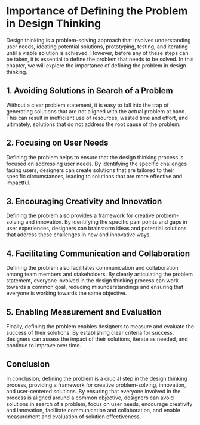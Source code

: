 # Importance of Defining the Problem in Design Thinking

Design thinking is a problem-solving approach that involves understanding user needs, ideating potential solutions, prototyping, testing, and iterating until a viable solution is achieved. However, before any of these steps can be taken, it is essential to define the problem that needs to be solved. In this chapter, we will explore the importance of defining the problem in design thinking.

## 1. Avoiding Solutions in Search of a Problem

Without a clear problem statement, it is easy to fall into the trap of generating solutions that are not aligned with the actual problem at hand. This can result in inefficient use of resources, wasted time and effort, and ultimately, solutions that do not address the root cause of the problem.

## 2. Focusing on User Needs

Defining the problem helps to ensure that the design thinking process is focused on addressing user needs. By identifying the specific challenges facing users, designers can create solutions that are tailored to their specific circumstances, leading to solutions that are more effective and impactful.

## 3. Encouraging Creativity and Innovation

Defining the problem also provides a framework for creative problem-solving and innovation. By identifying the specific pain points and gaps in user experiences, designers can brainstorm ideas and potential solutions that address these challenges in new and innovative ways.

## 4. Facilitating Communication and Collaboration

Defining the problem also facilitates communication and collaboration among team members and stakeholders. By clearly articulating the problem statement, everyone involved in the design thinking process can work towards a common goal, reducing misunderstandings and ensuring that everyone is working towards the same objective.

## 5. Enabling Measurement and Evaluation

Finally, defining the problem enables designers to measure and evaluate the success of their solutions. By establishing clear criteria for success, designers can assess the impact of their solutions, iterate as needed, and continue to improve over time.

## Conclusion

In conclusion, defining the problem is a crucial step in the design thinking process, providing a framework for creative problem-solving, innovation, and user-centered solutions. By ensuring that everyone involved in the process is aligned around a common objective, designers can avoid solutions in search of a problem, focus on user needs, encourage creativity and innovation, facilitate communication and collaboration, and enable measurement and evaluation of solution effectiveness.
